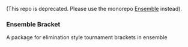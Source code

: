 (This repo is deprecated. Please use the monorepo [Ensemble](https://github.com/EnsembleUI/ensemble) instead).

### Ensemble Bracket

A package for elimination style tournament brackets in ensemble
